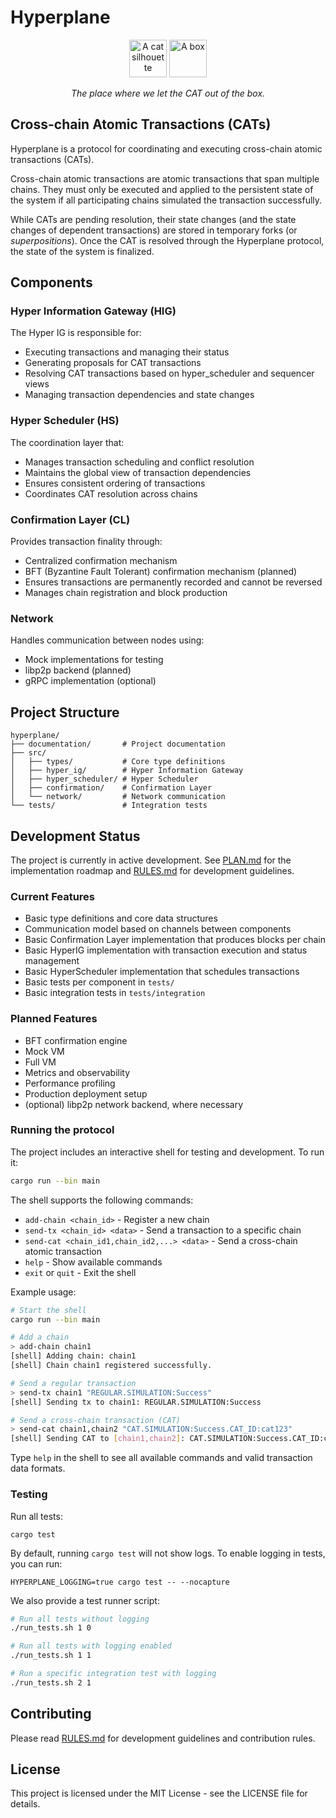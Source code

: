 # Hyperplane

<p align="center">
  <img src="documentation/cat.jpg" alt="A cat silhouette" width="60"/>
  <img src="documentation/box.jpg" alt="A box" width="60"/>
</p>

<p align="center">
  <em>The place where we let the CAT out of the box.</em>
</p>

## Cross-chain Atomic Transactions (CATs)

Hyperplane is a protocol for coordinating and executing cross-chain atomic transactions (CATs).

Cross-chain atomic transactions are atomic transactions that span multiple chains. They must only be executed and applied to the persistent state of the system if all participating chains simulated the transaction successfully.

While CATs are pending resolution, their state changes (and the state changes of dependent transactions) are stored in temporary forks (or *superpositions*). Once the CAT is resolved through the Hyperplane protocol, the state of the system is finalized.

## Components

### Hyper Information Gateway (HIG)
The Hyper IG is responsible for:
- Executing transactions and managing their status
- Generating proposals for CAT transactions
- Resolving CAT transactions based on hyper_scheduler and sequencer views
- Managing transaction dependencies and state changes

### Hyper Scheduler (HS)
The coordination layer that:
- Manages transaction scheduling and conflict resolution
- Maintains the global view of transaction dependencies
- Ensures consistent ordering of transactions
- Coordinates CAT resolution across chains

### Confirmation Layer (CL)
Provides transaction finality through:
- Centralized confirmation mechanism
- BFT (Byzantine Fault Tolerant) confirmation mechanism (planned)
- Ensures transactions are permanently recorded and cannot be reversed
- Manages chain registration and block production

### Network
Handles communication between nodes using:
- Mock implementations for testing
- libp2p backend (planned)
- gRPC implementation (optional)

## Project Structure
```
hyperplane/
├── documentation/       # Project documentation
├── src/
│   ├── types/           # Core type definitions
│   ├── hyper_ig/        # Hyper Information Gateway
│   ├── hyper_scheduler/ # Hyper Scheduler
│   ├── confirmation/    # Confirmation Layer
│   └── network/         # Network communication
└── tests/               # Integration tests
```

## Development Status

The project is currently in active development. See [PLAN.md](PLAN.md) for the implementation roadmap and [RULES.md](RULES.md) for development guidelines.

### Current Features
- Basic type definitions and core data structures
- Communication model based on channels between components
- Basic Confirmation Layer implementation that produces blocks per chain
- Basic HyperIG implementation with transaction execution and status management
- Basic HyperScheduler implementation that schedules transactions
- Basic tests per component in `tests/`
- Basic integration tests in `tests/integration`

### Planned Features
- BFT confirmation engine
- Mock VM
- Full VM
- Metrics and observability
- Performance profiling
- Production deployment setup
- (optional) libp2p network backend, where necessary

### Running the protocol

The project includes an interactive shell for testing and development. To run it:

```bash
cargo run --bin main
```

The shell supports the following commands:
- `add-chain <chain_id>` - Register a new chain
- `send-tx <chain_id> <data>` - Send a transaction to a specific chain
- `send-cat <chain_id1,chain_id2,...> <data>` - Send a cross-chain atomic transaction
- `help` - Show available commands
- `exit` or `quit` - Exit the shell

Example usage:
```bash
# Start the shell
cargo run --bin main

# Add a chain
> add-chain chain1
[shell] Adding chain: chain1
[shell] Chain chain1 registered successfully.

# Send a regular transaction
> send-tx chain1 "REGULAR.SIMULATION:Success"
[shell] Sending tx to chain1: REGULAR.SIMULATION:Success

# Send a cross-chain transaction (CAT)
> send-cat chain1,chain2 "CAT.SIMULATION:Success.CAT_ID:cat123"
[shell] Sending CAT to [chain1,chain2]: CAT.SIMULATION:Success.CAT_ID:cat123
```

Type `help` in the shell to see all available commands and valid transaction data formats.

### Testing

Run all tests:
```
cargo test
```

By default, running `cargo test` will not show logs. To enable logging in tests, you can run:

```
HYPERPLANE_LOGGING=true cargo test -- --nocapture
```

We also provide a test runner script:
```bash
# Run all tests without logging
./run_tests.sh 1 0

# Run all tests with logging enabled
./run_tests.sh 1 1

# Run a specific integration test with logging
./run_tests.sh 2 1
```

## Contributing

Please read [RULES.md](RULES.md) for development guidelines and contribution rules.

## License

This project is licensed under the MIT License - see the LICENSE file for details.